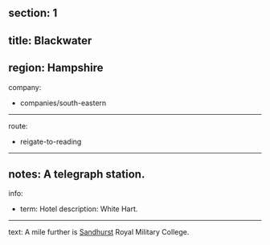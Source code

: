 section: 1
----
title: Blackwater
----
region: Hampshire
----
company:
- companies/south-eastern
----
route:
- reigate-to-reading
----
notes: A telegraph station.
----
info:
- term: Hotel
  description: White Hart.
----
text: A mile further is [Sandhurst](/stations/sandhurst) Royal Military College.
